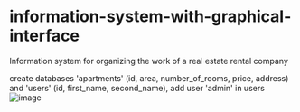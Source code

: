# information-system-with-graphical-interface
Information system for organizing the work of a real estate rental company

create databases 'apartments' (id, area, number_of_rooms, price, address) and 'users' (id, first_name, second_name), add user 'admin' in users
![image](https://github.com/lazylasagna/information-system-with-graphical-interface/assets/82875278/afe0438e-a9ee-4b40-beaf-b094ac98710f)
